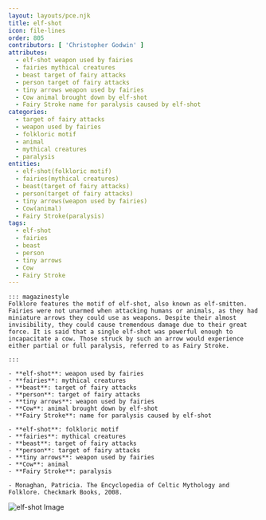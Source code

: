 ```yaml
---
layout: layouts/pce.njk
title: elf-shot
icon: file-lines
order: 805
contributors: [ 'Christopher Godwin' ]
attributes:
  - elf-shot weapon used by fairies
  - fairies mythical creatures
  - beast target of fairy attacks
  - person target of fairy attacks
  - tiny arrows weapon used by fairies
  - Cow animal brought down by elf-shot
  - Fairy Stroke name for paralysis caused by elf-shot
categories:
  - target of fairy attacks
  - weapon used by fairies
  - folkloric motif
  - animal
  - mythical creatures
  - paralysis
entities:
  - elf-shot(folkloric motif)
  - fairies(mythical creatures)
  - beast(target of fairy attacks)
  - person(target of fairy attacks)
  - tiny arrows(weapon used by fairies)
  - Cow(animal)
  - Fairy Stroke(paralysis)
tags:
  - elf-shot
  - fairies
  - beast
  - person
  - tiny arrows
  - Cow
  - Fairy Stroke
---
```

``` tab [group1:Info]
::: magazinestyle
Folklore features the motif of elf-shot, also known as elf-smitten. Fairies were not unarmed when attacking humans or animals, as they had miniature arrows they could use as weapons. Despite their almost invisibility, they could cause tremendous damage due to their great force. It is said that a single elf-shot was powerful enough to incapacitate a cow. Those struck by such an arrow would experience either partial or full paralysis, referred to as Fairy Stroke.

:::
```
``` tab [group1:Attributes]
- **elf-shot**: weapon used by fairies
- **fairies**: mythical creatures
- **beast**: target of fairy attacks
- **person**: target of fairy attacks
- **tiny arrows**: weapon used by fairies
- **Cow**: animal brought down by elf-shot
- **Fairy Stroke**: name for paralysis caused by elf-shot
```
``` tab [group1:Entities]
- **elf-shot**: folkloric motif
- **fairies**: mythical creatures
- **beast**: target of fairy attacks
- **person**: target of fairy attacks
- **tiny arrows**: weapon used by fairies
- **Cow**: animal
- **Fairy Stroke**: paralysis
```
``` tab [group1:Sources]
- Monaghan, Patricia. The Encyclopedia of Celtic Mythology and Folklore. Checkmark Books, 2008.
```
![elf-shot Image](['https://upload.wikimedia.org/wikipedia/commons/thumb/4/48/Elf-Arrows.JPG/1200px-Elf-Arrows.JPG'])
